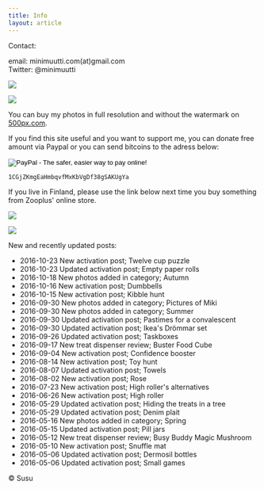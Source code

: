 ```yaml
---
title: Info
layout: article
---
```


Contact:

email: minimuutti.com(at)gmail.com<br/>
Twitter: @minimuutti

[![](https://dl.dropboxusercontent.com/sh/ea1wtnz7z734o12/AADN3gQnG6WMsOFYQTpumxJda/muut/Twitter%20logo_40.jpg)](https://twitter.com/minimuutti)

![](https://lh3.googleusercontent.com/rUi_U-5Iu5bgA0h60ykYVrw8kV3k10DMccmLkt_t2Vs=w245)

You can buy my photos in full resolution and without the watermark on [500px.com](https://500px.com/search?q=minimuutticom&type=market).

If you find this site useful and you want to support me, you can donate free amount via Paypal or you can send bitcoins to the adress below:

<p>
<form action="https://www.paypal.com/cgi-bin/webscr" method="post" target="_top">
<input type="hidden" name="cmd" value="_s-xclick">
<input type="hidden" name="hosted_button_id" value="YSDQ9E3APZA84">
<input type="image" src="https://www.paypalobjects.com/en_US/i/btn/btn_donateCC_LG.gif" border="0" name="submit" alt="PayPal - The safer, easier way to pay online!">
<img alt="" border="0" src="https://www.paypalobjects.com/en_US/i/scr/pixel.gif" width="1" height="1">
</form>
</p>

	1CGjZKmgEaHmbqvfMxKbVgDf38gSAKUgYa


If you live in Finland, please use the link below next time you buy something from Zooplus' online store.

![](https://dl.dropboxusercontent.com/sh/ea1wtnz7z734o12/AACCzL-JjXAN7IzVNYX9e1iCa/muut/minimute_.jpg)

[![](https://lh3.googleusercontent.com/MKwfsbFq7uu2wQQcpBMKzbeTWG_X6GHIw91FFzQ2LGw=w447)](http://clk.tradedoubler.com/click?p(210840)a(2526211)g(19927404)url(http://www.zooplus.fi/))

New and recently updated posts:

* 2016-10-23 New activation post; Twelve cup puzzle
* 2016-10-23 Updated activation post; Empty paper rolls
* 2016-10-18 New photos added in category; Autumn
* 2016-10-16 New activation post; Dumbbells
* 2016-10-15 New activation post; Kibble hunt
* 2016-09-30 New photos added in category; Pictures of Miki
* 2016-09-30 New photos added in category; Summer
* 2016-09-30 Updated activation post; Pastimes for a convalescent
* 2016-09-30 Updated activation post; Ikea's Drömmar set
* 2016-09-26 Updated activation post; Taskboxes
* 2016-09-17 New treat dispenser review; Buster Food Cube
* 2016-09-04 New activation post; Confidence booster
* 2016-08-14 New activation post; Toy hunt
* 2016-08-07 Updated activation post; Towels
* 2016-08-02 New activation post; Rose
* 2016-07-23 New activation post; High roller's alternatives
* 2016-06-26 New activation post; High roller
* 2016-05-29 Updated activation post; Hiding the treats in a tree
* 2016-05-29 Updated activation post; Denim plait
* 2016-05-16 New photos added in category; Spring
* 2016-05-15 Updated activation post; Pill jars
* 2016-05-12 New treat dispenser review; Busy Buddy Magic Mushroom
* 2016-05-10 New activation post; Snuffle mat
* 2016-05-06 Updated activation post; Dermosil bottles
* 2016-05-06 Updated activation post; Small games

© Susu